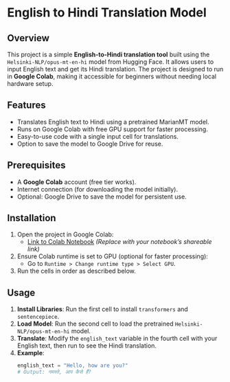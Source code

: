 
# English to Hindi Translation Model

## Overview
This project is a simple **English-to-Hindi translation tool** built using the `Helsinki-NLP/opus-mt-en-hi` model from Hugging Face. It allows users to input English text and get its Hindi translation. The project is designed to run in **Google Colab**, making it accessible for beginners without needing local hardware setup.

## Features
- Translates English text to Hindi using a pretrained MarianMT model.
- Runs on Google Colab with free GPU support for faster processing.
- Easy-to-use code with a single input cell for translations.
- Option to save the model to Google Drive for reuse.

## Prerequisites
- A **Google Colab** account (free tier works).
- Internet connection (for downloading the model initially).
- Optional: Google Drive to save the model for persistent use.

## Installation
1. Open the project in Google Colab:
   - [Link to Colab Notebook](https://colab.research.google.com/drive/YOUR_NOTEBOOK_LINK) *(Replace with your notebook’s shareable link)*
2. Ensure Colab runtime is set to GPU (optional for faster processing):
   - Go to `Runtime > Change runtime type > Select GPU`.
3. Run the cells in order as described below.

## Usage
1. **Install Libraries**: Run the first cell to install `transformers` and `sentencepiece`.
2. **Load Model**: Run the second cell to load the pretrained `Helsinki-NLP/opus-mt-en-hi` model.
3. **Translate**: Modify the `english_text` variable in the fourth cell with your English text, then run to see the Hindi translation.
4. **Example**:
   ```python
   english_text = "Hello, how are you?"
   # Output: नमस्ते, आप कैसे हैं?
